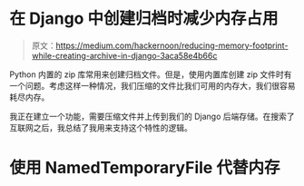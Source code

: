 # 在 Django 中创建归档时减少内存占用

> 原文：<https://medium.com/hackernoon/reducing-memory-footprint-while-creating-archive-in-django-3aca58e4b66c>

Python 内置的 zip 库常用来创建归档文件。但是，使用内置库创建 zip 文件时有一个问题。考虑这样一种情况，我们压缩的文件比我们可用的内存大，我们很容易耗尽内存。

我正在建立一个功能，需要压缩文件并上传到我们的 Django 后端存储。在搜索了互联网之后，我总结了我用来支持这个特性的逻辑。

# 使用 NamedTemporaryFile 代替内存